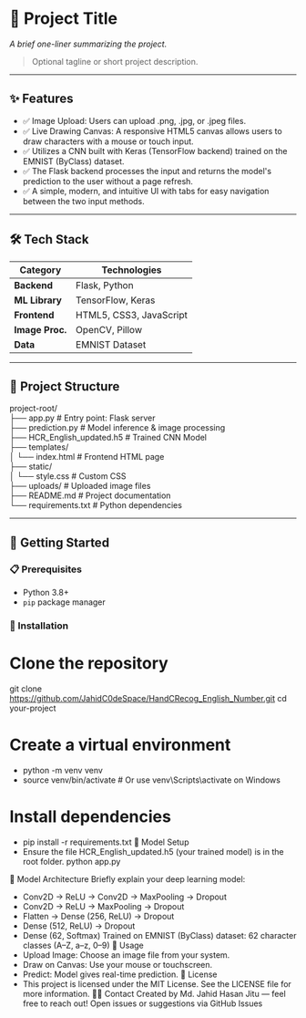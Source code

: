 # 📘 Project Title

_A brief one-liner summarizing the project._

> Optional tagline or short project description.

---

## ✨ Features

- ✅ Image Upload: Users can upload .png, .jpg, or .jpeg files.
- ✅ Live Drawing Canvas: A responsive HTML5 canvas allows users to draw characters with a mouse or touch input.
- ✅ Utilizes a CNN built with Keras (TensorFlow backend) trained on the EMNIST (ByClass) dataset.
- ✅ The Flask backend processes the input and returns the model's prediction to the user without a page refresh.
- ✅ A simple, modern, and intuitive UI with tabs for easy navigation between the two input methods.

---

## 🛠️ Tech Stack

| Category       | Technologies                               |
|----------------|--------------------------------------------|
| **Backend**    | Flask, Python                              |
| **ML Library** | TensorFlow, Keras                          |
| **Frontend**   | HTML5, CSS3, JavaScript                    |
| **Image Proc.**| OpenCV, Pillow                             |
| **Data**       | EMNIST Dataset                             |

---

## 📁 Project Structure
project-root/ <br>
├── app.py # Entry point: Flask server <br>
├── prediction.py # Model inference & image processing <br>
├── HCR_English_updated.h5 # Trained CNN Model <br>
├── templates/<br>
│ └── index.html # Frontend HTML page<br>
├── static/<br>
│ └── style.css # Custom CSS <br>
├── uploads/ # Uploaded image files<br>
├── README.md # Project documentation<br>
└── requirements.txt # Python dependencies<br>

---

## 🚀 Getting Started

### 📋 Prerequisites

- Python 3.8+
- `pip` package manager

### 🧪 Installation

# Clone the repository
git clone https://github.com/JahidC0deSpace/HandCRecog_English_Number.git
cd your-project

# Create a virtual environment
- python -m venv venv
- source venv/bin/activate  # Or use venv\Scripts\activate on Windows

# Install dependencies
- pip install -r requirements.txt
🤖 Model Setup
- Ensure the file HCR_English_updated.h5 (your trained model) is in the root folder.
python app.py

🧠 Model Architecture
Briefly explain your deep learning model:

- Conv2D → ReLU → Conv2D → MaxPooling → Dropout
- Conv2D → ReLU → MaxPooling → Dropout
- Flatten → Dense (256, ReLU) → Dropout
- Dense (512, ReLU) → Dropout
- Dense (62, Softmax)
Trained on EMNIST (ByClass) dataset: 62 character classes (A–Z, a–z, 0–9)
📌 Usage
- Upload Image: Choose an image file from your system.
- Draw on Canvas: Use your mouse or touchscreen.
- Predict: Model gives real-time prediction.
🪪 License
- This project is licensed under the MIT License.
See the LICENSE file for more information.
🙋‍♂️ Contact
Created by Md. Jahid Hasan Jitu — feel free to reach out!
Open issues or suggestions via GitHub Issues
